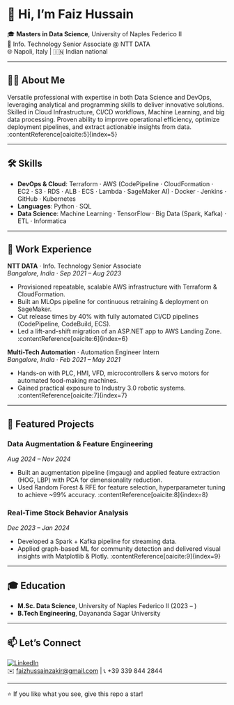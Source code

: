# 👋 Hi, I’m Faiz Hussain

🎓 **Masters in Data Science**, University of Naples Federico II  
💼 Info. Technology Senior Associate @ NTT DATA  
🌐 Napoli, Italy | 🇮🇳 Indian national  

---

## 👨‍💻 About Me

Versatile professional with expertise in both Data Science and DevOps, leveraging analytical and programming skills to deliver innovative solutions. Skilled in Cloud Infrastructure, CI/CD workflows, Machine Learning, and big data processing. Proven ability to improve operational efficiency, optimize deployment pipelines, and extract actionable insights from data. :contentReference[oaicite:5]{index=5}

---

## 🛠 Skills

- **DevOps & Cloud**: Terraform · AWS (CodePipeline · CloudFormation · EC2 · S3 · RDS · ALB · ECS · Lambda · SageMaker AI) · Docker · Jenkins · GitHub · Kubernetes  
- **Languages**: Python · SQL  
- **Data Science**: Machine Learning · TensorFlow · Big Data (Spark, Kafka) · ETL · Informatica  

---

## 💼 Work Experience

**NTT DATA** · Info. Technology Senior Associate  
_Bangalore, India · Sep 2021 – Aug 2023_  
- Provisioned repeatable, scalable AWS infrastructure with Terraform & CloudFormation.  
- Built an MLOps pipeline for continuous retraining & deployment on SageMaker.  
- Cut release times by 40% with fully automated CI/CD pipelines (CodePipeline, CodeBuild, ECS).  
- Led a lift-and-shift migration of an ASP.NET app to AWS Landing Zone. :contentReference[oaicite:6]{index=6}

**Multi-Tech Automation** · Automation Engineer Intern  
_Bangalore, India · Feb 2021 – May 2021_  
- Hands-on with PLC, HMI, VFD, microcontrollers & servo motors for automated food-making machines.  
- Gained practical exposure to Industry 3.0 robotic systems. :contentReference[oaicite:7]{index=7}

---

## 🚀 Featured Projects

### Data Augmentation & Feature Engineering  
_Aug 2024 – Nov 2024_  
- Built an augmentation pipeline (imgaug) and applied feature extraction (HOG, LBP) with PCA for dimensionality reduction.  
- Used Random Forest & RFE for feature selection, hyperparameter tuning to achieve ~99% accuracy. :contentReference[oaicite:8]{index=8}

### Real-Time Stock Behavior Analysis  
_Dec 2023 – Jan 2024_  
- Developed a Spark + Kafka pipeline for streaming data.  
- Applied graph-based ML for community detection and delivered visual insights with Matplotlib & Plotly. :contentReference[oaicite:9]{index=9}

---

## 🎓 Education

- **M.Sc. Data Science**, University of Naples Federico II (2023 – )  
- **B.Tech Engineering**, Dayananda Sagar University  

---

## 📫 Let’s Connect

[![LinkedIn](https://img.shields.io/badge/LinkedIn-Profile-blue?logo=linkedin)](https://www.linkedin.com/in/faiz-hussain)  
✉️ faizhussainzakir@gmail.com | 📞 +39 339 844 2844  

---

⭐ If you like what you see, give this repo a star!  
